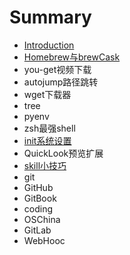 # Summary

* [Introduction](README.md)
* [Homebrew与brewCask](homebrewbrewcask.md)
* you-get视频下载
* autojump路径跳转
* wget下载器
* tree
* pyenv
* zsh最强shell
* [init系统设置](init.md)
* QuickLook预览扩展
* [skill小技巧](skill.md)
* git
* GitHub
* GitBook
* coding
* OSChina
* GitLab
* WebHooc

